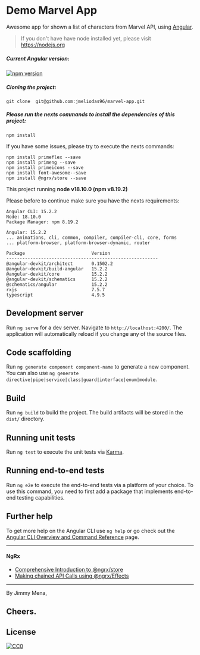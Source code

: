 
# Demo Marvel App 
Awesome app for shown a list of characters from Marvel API, using [Angular](https://angular.io/).



> If you don't have have node installed yet, please visit https://nodejs.org

##### Current Angular version:

[![npm version](https://badge.fury.io/js/%40angular%2Fcore.svg)](https://www.npmjs.com/~angular)

##### Cloning the project:
```
git clone  git@github.com:jmeliodas96/marvel-app.git
```


##### Please run the nexts commands to install the dependencies of this project:
```
npm install
 ```

If you have some issues, please try to execute the nexts commands:

 ```
 npm install primeflex --save
 npm install primeng --save
 npm install primeicons --save
 npm install font-awesome--save
 npm install @ngrx/store --save
 ```




This project running **node v18.10.0 (npm v8.19.2)**

Please before to continue make sure you have the nexts requirements:
```
Angular CLI: 15.2.2
Node: 18.10.0
Package Manager: npm 8.19.2

Angular: 15.2.2
... animations, cli, common, compiler, compiler-cli, core, forms
... platform-browser, platform-browser-dynamic, router

Package                         Version
---------------------------------------------------------
@angular-devkit/architect       0.1502.2
@angular-devkit/build-angular   15.2.2
@angular-devkit/core            15.2.2
@angular-devkit/schematics      15.2.2
@schematics/angular             15.2.2
rxjs                            7.5.7
typescript                      4.9.5
```

## Development server

Run `ng serve` for a dev server. Navigate to `http://localhost:4200/`. The application will automatically reload if you change any of the source files.

## Code scaffolding

Run `ng generate component component-name` to generate a new component. You can also use `ng generate directive|pipe|service|class|guard|interface|enum|module`.

## Build

Run `ng build` to build the project. The build artifacts will be stored in the `dist/` directory.

## Running unit tests

Run `ng test` to execute the unit tests via [Karma](https://karma-runner.github.io).

## Running end-to-end tests

Run `ng e2e` to execute the end-to-end tests via a platform of your choice. To use this command, you need to first add a package that implements end-to-end testing capabilities.

## Further help

To get more help on the Angular CLI use `ng help` or go check out the [Angular CLI Overview and Command Reference](https://angular.io/cli) page.


---

#### NgRx

* [Comprehensive Introduction to @ngrx/store](https://gist.github.com/btroncone/a6e4347326749f938510)
* [Making chained API Calls using @ngrx/Effects](https://gist.github.com/peterbsmith2/ce94c0a5ddceb99bab24a761731d1f07)
---

By Jimmy Mena,

Cheers.
---

## License

[![CC0](https://licensebuttons.net/p/zero/1.0/88x31.png)](https://creativecommons.org/publicdomain/zero/1.0/)



